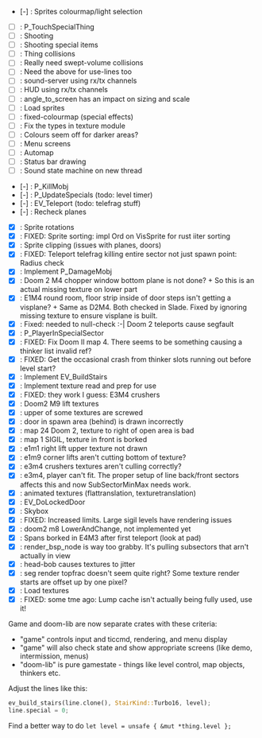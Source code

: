 - [-] : Sprites colourmap/light selection
- [ ] : P_TouchSpecialThing
- [ ] : Shooting
- [ ] : Shooting special items
- [ ] : Thing collisions
- [ ] : Really need swept-volume collisions
- [ ] : Need the above for use-lines too
- [ ] : sound-server using rx/tx channels
- [ ] : HUD using rx/tx channels
- [ ] : angle_to_screen has an impact on sizing and scale
- [ ] : Load sprites
- [ ] : fixed-colourmap (special effects)
- [ ] : Fix the types in texture module
- [ ] : Colours seem off for darker areas?
- [ ] : Menu screens
- [ ] : Automap
- [ ] : Status bar drawing
- [ ] : Sound state machine on new thread

- [-] : P_KillMobj
- [-] : P_UpdateSpecials (todo: level timer)
- [-] : EV_Teleport (todo: telefrag stuff)
- [-] : Recheck planes

- [X] : Sprite rotations
- [X] : FIXED: Sprite sorting: impl Ord on VisSprite for rust iiter sorting
- [X] : Sprite clipping (issues with planes, doors)
- [X] : FIXED: Teleport telefrag killing entire sector not just spawn point: Radius check
- [X] : Implement P_DamageMobj
- [X] : Doom 2 M4 chopper window bottom plane is not done?
        + So this is an actual missing texture on lower part
- [X] : E1M4 round room, floor strip inside of door steps isn't getting a visplane?
        + Same as D2M4. Both checked in Slade. Fixed by ignoring missing texture to ensure
          visplane is built.
- [X] : Fixed: needed to null-check :-| Doom 2 teleports cause segfault
- [X] : P_PlayerInSpecialSector
- [x] : FIXED: Fix Doom II map 4. There seems to be something causing a thinker list invalid ref?
- [x] : FIXED: Get the occasional crash from thinker slots running out before level start?
- [x] : Implement EV_BuildStairs
- [X] : Implement texture read and prep for use
- [X] : FIXED: they work I guess: E3M4 crushers
- [X] : Doom2 M9 lift textures
- [X] : upper of some textures are screwed
- [X] : door in spawn area (behind) is drawn incorrectly
- [X] : map 24 Doom 2, texture to right of open area is bad
- [X] : map 1 SIGIL, texture in front is borked
- [X] : e1m1 right lift upper texture not drawn
- [X] : e1m9 corner lifts aren't cutting bottom of texture?
- [X] : e3m4 crushers textures aren't culling correctly?
- [X] : e3m4, player can't fit. The proper setup of line back/front sectors affects this and now SubSectorMinMax needs work.
- [X] : animated textures (flattranslation, texturetranslation)
- [X] : EV_DoLockedDoor
- [X] : Skybox
- [X] : FIXED: Increased limits. Large sigil levels have rendering issues
- [X] : doom2 m8 LowerAndChange, not implemented yet
- [X] : Spans borked in E4M3 after first teleport (look at pad)
- [X] : render_bsp_node is way too grabby. It's pulling subsectors that arn't actually in view
- [X] : head-bob causes textures to jitter
- [X] : seg render topfrac doesn't seem quite right? Some texture render starts are offset up by one pixel?
- [X] : Load textures
- [X] : FIXED: some tme ago: Lump cache isn't actually being fully used, use it!

Game and doom-lib are now separate crates with these criteria:
- "game" controls input and ticcmd, rendering, and menu display
- "game" will also check state and show appropriate screens (like demo, intermission, menus)
- "doom-lib" is pure gamestate - things like level control, map objects, thinkers etc.

Adjust the lines like this:
```rust
ev_build_stairs(line.clone(), StairKind::Turbo16, level);
line.special = 0;
```

Find a better way to do `let level = unsafe { &mut *thing.level };`
